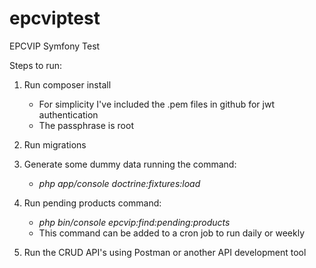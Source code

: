 # epcviptest
EPCVIP Symfony Test

Steps to run:

1. Run composer install
	- For simplicity I've included the .pem files in github for jwt authentication
	- The passphrase is root

2. Run migrations

3. Generate some dummy data running the command:
	- <i>php app/console doctrine:fixtures:load</i>
	
4. Run pending products command:
	- <i>php bin/console epcvip:find:pending:products</i>
	- This command can be added to a cron job to run daily or weekly

5. Run the CRUD API's using Postman or another API development tool
